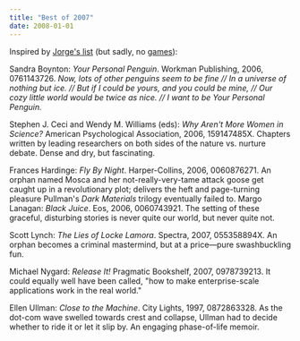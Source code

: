 ```yaml
---
title: "Best of 2007"
date: 2008-01-01
---
```

Inspired by <a href="http://catenary.wordpress.com/2007/12/31/2007-recommendations-books/">Jorge's list</a> (but sadly, no <a href="http://catenary.wordpress.com/2007/12/31/2007-recommendations-games/">games</a>):

Sandra Boynton: <cite>Your Personal Penguin</cite>.  Workman Publishing, 2006, 0761143726.  <em>Now, lots of other penguins seem to be fine // In a universe of nothing but ice. // But if I could be yours, and you could be mine, // Our cozy little world would be twice as nice. // I want to be Your Personal Penguin.</em>

Stephen J. Ceci and Wendy M. Williams (eds): <cite>Why Aren't More Women in Science?</cite> American Psychological Association, 2006, 159147485X.  Chapters written by leading researchers on both sides of the nature vs. nurture debate.  Dense and dry, but fascinating.

Frances Hardinge: <em>Fly By Night</em>. Harper-Collins, 2006, 0060876271. An orphan named Mosca and her not-really-very-tame attack goose get caught up in a revolutionary plot; delivers the heft and page-turning pleasure Pullman's <em>Dark Materials</em> trilogy eventually failed to.
Margo Lanagan: <cite>Black Juice</cite>.  Eos, 2006, 0060743921. The setting of these graceful, disturbing stories is never quite our world, but never quite not.

Scott Lynch: <cite>The Lies of Locke Lamora</cite>.  Spectra, 2007, 055358894X.  An orphan becomes a criminal mastermind, but at a price—pure swashbuckling fun.

Michael Nygard: <cite>Release It!</cite> Pragmatic Bookshelf, 2007, 0978739213.  It could equally well have been called, "how to make enterprise-scale applications work in the real world."

Ellen Ullman: <cite>Close to the Machine</cite>.  City Lights, 1997, 0872863328.  As the dot-com wave swelled towards crest and collapse, Ullman had to decide whether to ride it or let it slip by. An engaging phase-of-life memoir.
